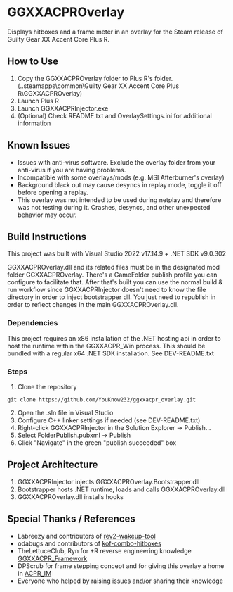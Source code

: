 # GGXXACPROverlay
Displays hitboxes and a frame meter in an overlay for the Steam release of Guilty Gear XX Accent Core Plus R.

## How to Use
1. Copy the GGXXACPROverlay folder to Plus R's folder. (..steamapps\common\Guilty Gear XX Accent Core Plus R\GGXXACPROverlay)
2. Launch Plus R
3. Launch GGXXACPRInjector.exe
4. (Optional) Check README.txt and OverlaySettings.ini for additional information

## Known Issues
- Issues with anti-virus software. Exclude the overlay folder from your anti-virus if you are having problems.
- Incompatible with some overlays/mods (e.g. MSI Afterburner's overlay)
- Background black out may cause desyncs in replay mode, toggle it off before opening a replay.
- This overlay was not intended to be used during netplay and therefore was not testing during it. Crashes, desyncs, and other unexpected behavior may occur.

## Build Instructions
This project was built with Visual Studio 2022 v17.14.9 + .NET SDK v9.0.302

GGXXACPROverlay.dll and its related files must be in the designated mod folder GGXXACPROverlay.
There's a GameFolder publish profile you can configure to facilitate that. After that's built you can use the normal build & run workflow since
GGXXACPRInjector doesn't need to know the file directory in order to inject bootstrapper dll. You just need to republish in order to reflect
changes in the main GGXXACPROverlay.dll.

### Dependencies
This project requires an x86 installation of the .NET hosting api in order to host the runtime within the GGXXACPR_Win process.
This should be bundled with a regular x64 .NET SDK installation.
See DEV-README.txt

### Steps
1. Clone the repository
```shell
git clone https://github.com/YouKnow232/ggxxacpr_overlay.git
```
2. Open the .sln file in Visual Studio
3. Configure C++ linker settings if needed (see DEV-README.txt)
4. Right-click GGXXACPRInjector in the Solution Explorer -> Publish...
5. Select FolderPublish.pubxml -> Publish
6. Click "Navigate" in the green "publish succeeded" box

## Project Architecture
1. GGXXACPRInjector injects GGXXACPROverlay.Bootstrapper.dll
2. Bootstrapper hosts .NET runtime, loads and calls GGXXACPROverlay.dll
3. GGXXACPROverlay.dll installs hooks


## Special Thanks / References
- Labreezy and contributors of [rev2-wakeup-tool](https://github.com/Labreezy/rev2-wakeup-tool)
- odabugs and contributors of [kof-combo-hitboxes](https://github.com/odabugs/kof-combo-hitboxes)
- TheLettuceClub, Ryn for +R reverse engineering knowledge [GGXXACPR_Framework](https://github.com/TheLettuceClub/GGXXACPR_Framework)
- DPScrub for frame stepping concept and for giving this overlay a home in [ACPR_IM](https://github.com/DPS-FGC/ACPR_IM)
- Everyone who helped by raising issues and/or sharing their knowledge

